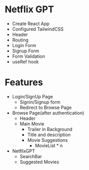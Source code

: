 # Netflix GPT

- Create React App
- Configured TailwindCSS
- Header
- Routing
- Login Form
- Signup Form
- Form Validation
- useRef hook



# Features

- Login/SignUp Page
   - Signin/Signup form
   - Redirect to Browse Page
- Browse Page(after authentication)
  - Header
  - Main Movie
     - Trailer in Background
     - Title and description
     - Movie Suggestions
        - MovieList * n
- NetflixGPT
  - SearchBar
  - Suggested Movies       